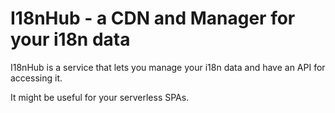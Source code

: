 # I18nHub - a CDN and Manager for your i18n data

I18nHub is a service that lets you manage your i18n data and have an API for accessing it.

It might be useful for your serverless SPAs.
